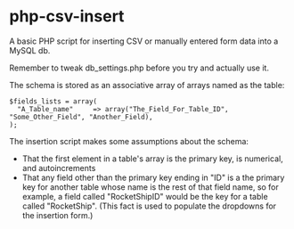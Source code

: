 php-csv-insert
==============

A basic PHP script for inserting CSV or manually entered form data into a MySQL db.

Remember to tweak db_settings.php before you try and actually use it.

The schema is stored as an associative array of arrays named as the table:

    $fields_lists = array(
      "A_Table_name"     => array("The_Field_For_Table_ID", "Some_Other_Field", "Another_Field),
    );

The insertion script makes some assumptions about the schema:

  * That the first element in a table's array is the primary key, is numerical, and autoincrements
  * That any field other than the primary key ending in "ID" is a the primary key for another table whose name is the rest of that field name, so for example, a field called "RocketShipID" would be the key for a table called "RocketShip". (This fact is used to populate the dropdowns for the insertion form.)


